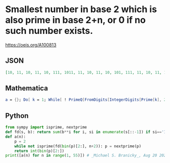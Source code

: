 # Smallest number in base 2 which is also prime in base 2\+n, or 0 if no such number exists\.
https://oeis.org/A100813
## JSON
```JSON
[10, 11, 10, 11, 10, 111, 1011, 11, 10, 11, 10, 101, 111, 11, 10, 11, 10, 101, 111, 11, 10, 101, 111011, 101, 111, 11, 10, 11, 10, 1011, 111, 10001, 1101, 11, 10, 111, 1011, 11, 10, 11, 10, 1011, 1101, 11, 10, 1011, 1100111, 111, 101001, 11, 10, 101, 111011, 101]
```
## Mathematica
```Mathematica
a = {}; Do[ k = 1; While[ ! PrimeQ[FromDigits[IntegerDigits[Prime[k], 2], 2 + n]], k++ ]; AppendTo[a, FromDigits[IntegerDigits[Prime[k], 2], 10]];, {n, 50}]; a (* _Ray Chandler_, Jan 10 2005 *)
```
## Python
```Python
from sympy import isprime, nextprime
def fd(s, b): return sum(b**i for i, si in enumerate(s[::-1]) if si=='1')
def a(n):
    p = 2
    while not isprime(fd(bin(p)[2:], n+2)): p = nextprime(p)
    return int(bin(p)[2:])
print([a(n) for n in range(1, 55)]) # _Michael S. Branicky_, Aug 20 2022
```
